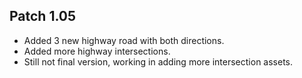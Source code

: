 ## Patch 1.05
* Added 3 new highway road with both directions.
* Added more highway intersections.
* Still not final version, working in adding more intersection assets.
	